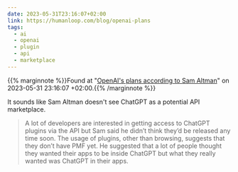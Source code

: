 ```yaml
---
date: 2023-05-31T23:16:07+02:00
link: https://humanloop.com/blog/openai-plans
tags:
  - ai
  - openai
  - plugin
  - api
  - marketplace
---
```

{{% marginnote %}}Found at "[OpenAI's plans according to Sam Altman](https://web.archive.org/web/20230531231607/https://humanloop.com/blog/openai-plans)" on 2023-05-31 23:16:07 +02:00.{{% /marginnote %}}

It sounds like Sam Altman doesn't see ChatGPT as a potential API marketplace.

> A lot of developers are interested in getting access to ChatGPT plugins via the API but Sam said he didn’t think they’d be released any time soon. The usage of plugins, other than browsing, suggests that they don’t have PMF yet. He suggested that a lot of people thought they wanted their apps to be inside ChatGPT but what they really wanted was ChatGPT in their apps.